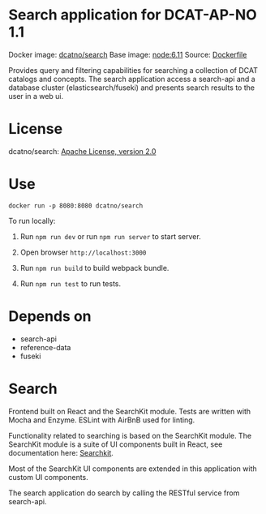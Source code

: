 # Search application for DCAT-AP-NO 1.1

Docker image: [dcatno/search](https://hub.docker.com/r/dcatno/search/)
Base image: [node:6.11]()
Source: [Dockerfile](https://github.com/Altinn/fdk/blob/master/applications/search/Dockerfile)

Provides query and filtering capabilities for searching a collection of DCAT catalogs and concepts.
The search application access a search-api and a database cluster (elasticsearch/fuseki) and presents search results to the user in a web ui.


# License
dcatno/search: [Apache License, version 2.0](http://www.apache.org/licenses/LICENSE-2.0)

# Use

`docker run -p 8080:8080 dcatno/search`

To run locally:

1. Run ```npm run dev``` or run ```npm run server``` to start server.

2. Open browser ```http://localhost:3000```

3. Run ```npm run build``` to build webpack bundle.

4. Run ```npm run test``` to run tests.

# Depends on

  * search-api
  * reference-data
  * fuseki
  
# Search
  
Frontend built on React and the SearchKit module. Tests are written with Mocha and Enzyme. ESLint with AirBnB used for linting.

Functionality related to searching is based on the SearchKit module. The SearchKit module is a suite of UI components built in React, see documentation here: [Searchkit](http://docs.searchkit.co/stable/).

Most of the SearchKit UI components are extended in this application with custom UI components.

The search application do search by calling the RESTful service from search-api.
